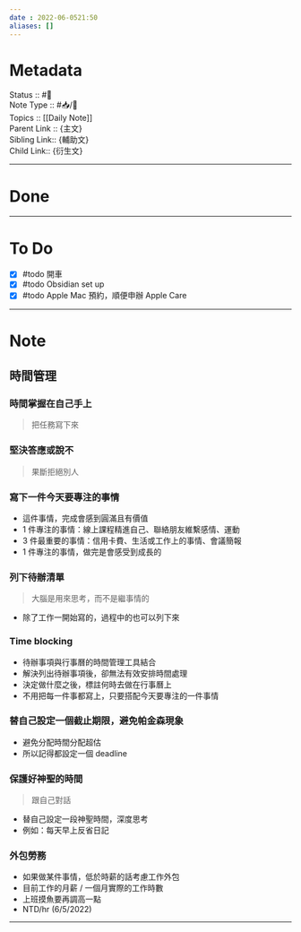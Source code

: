 ```yaml
---
date : 2022-06-0521:50
aliases: []
---
```

# Metadata
Status :: #🌱<br>
Note Type :: #📥/📓<br>
Topics :: [[Daily Note]]
<br>Parent Link :: {主文}<br>
Sibling Link:: {輔助文}<br>
Child Link:: {衍生文}<br>

---
# Done
---
# To Do
- [x] #todo 開車
- [x] #todo Obsidian set up 
- [x] #todo Apple Mac 預約，順便申辦 Apple Care
---

# Note
## 時間管理

### 時間掌握在自己手上
> 把任務寫下來

### 堅決答應或說不
> 果斷拒絕別人

### 寫下一件今天要專注的事情
* 這件事情，完成會感到圓滿且有價值
* 1 件專注的事情：線上課程精進自己、聯絡朋友維繫感情、運動
* 3 件最重要的事情：信用卡費、生活或工作上的事情、會議簡報
* 1 件專注的事情，做完是會感受到成長的

### 列下待辦清單
> 大腦是用來思考，而不是繼事情的
* 除了工作一開始寫的，過程中的也可以列下來

### Time blocking
* 待辦事項與行事曆的時間管理工具結合
* 解決列出待辦事項後，卻無法有效安排時間處理
* 決定做什麼之後，標註何時去做在行事曆上
* 不用把每一件事都寫上，只要搭配今天要專注的一件事情

### 替自己設定一個截止期限，避免帕金森現象
* 避免分配時間分配超估
* 所以記得都設定一個 deadline

### 保護好神聖的時間
> 跟自己對話
* 替自己設定一段神聖時間，深度思考
* 例如：每天早上反省日記

### 外包勞務
* 如果做某件事情，低於時薪的話考慮工作外包
* 目前工作的月薪 / 一個月實際的工作時數
* 上班摸魚要再調高一點
*  NTD/hr (6/5/2022)


---
